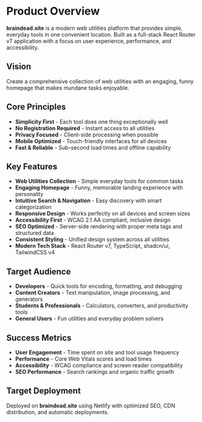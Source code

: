 # Product Overview

**braindead.site** is a modern web utilities platform that provides simple, everyday tools in one convenient location. Built as a full-stack React Router v7 application with a focus on user experience, performance, and accessibility.

## Vision
Create a comprehensive collection of web utilities with an engaging, funny homepage that makes mundane tasks enjoyable.

## Core Principles
- **Simplicity First** - Each tool does one thing exceptionally well
- **No Registration Required** - Instant access to all utilities
- **Privacy Focused** - Client-side processing when possible
- **Mobile Optimized** - Touch-friendly interfaces for all devices
- **Fast & Reliable** - Sub-second load times and offline capability

## Key Features
- **Web Utilities Collection** - Simple everyday tools for common tasks
- **Engaging Homepage** - Funny, memorable landing experience with personality
- **Intuitive Search & Navigation** - Easy discovery with smart categorization
- **Responsive Design** - Works perfectly on all devices and screen sizes
- **Accessibility First** - WCAG 2.1 AA compliant, inclusive design
- **SEO Optimized** - Server-side rendering with proper meta tags and structured data
- **Consistent Styling** - Unified design system across all utilities
- **Modern Tech Stack** - React Router v7, TypeScript, shadcn/ui, TailwindCSS v4

## Target Audience
- **Developers** - Quick tools for encoding, formatting, and debugging
- **Content Creators** - Text manipulation, image processing, and generators
- **Students & Professionals** - Calculators, converters, and productivity tools
- **General Users** - Fun utilities and everyday problem solvers

## Success Metrics
- **User Engagement** - Time spent on site and tool usage frequency
- **Performance** - Core Web Vitals scores and load times
- **Accessibility** - WCAG compliance and screen reader compatibility
- **SEO Performance** - Search rankings and organic traffic growth

## Target Deployment
Deployed on **braindead.site** using Netlify with optimized SEO, CDN distribution, and automatic deployments.